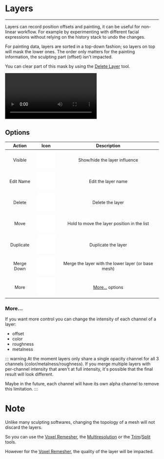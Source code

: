 # Layers

---

Layers can record position offsets and painting, it can be useful for non-linear workflow.
For example by experimenting with different facial expressions without relying on the history stack to undo the changes.

For painting data, layers are sorted in a top-down fashion; so layers on top will mask the lower ones.
The order only matters for the painting information, the sculpting part (offset) isn't impacted.

You can clear part of this mask by using the [Delete Layer](#delete-layer) tool.

![](./videos/layer.mp4)


## Options

| Action       | Icon                             | Description  |
| :---:        | :---:                            | :---:        |
| Visible      | ![](./icons/eye_open.png#icon)   | Show/hide the layer influence |
| Edit Name    | ![](./icons/pencil.png#icon)     | Edit the layer name |
| Delete       | ![](./icons/trash.png#icon)      | Delete the layer |
| Move         | ![](./icons/move.png#icon)       | Hold to move the layer position in the list |
| Duplicate    | ![](./icons/clone.png#icon)      | Duplicate the layer |
| Merge Down   | ![](./icons/merge_down.png#icon) | Merge the layer with the lower layer (or base mesh) |
| More         | ![](./icons/more.png#icon)       | [More...](#more) options |

### More...
If you want more control you can change the intensity of each channel of a layer:
- offset
- color
- roughness
- metalness

::: warning
At the moment layers only share a single opacity channel for all 3 channels (color/metalness/roughness).
If you merge multiple layers with per-channel intensity that aren't at full intensity, it's possible that the final result will look different.

Maybe in the future, each channel will have its own alpha channel to remove this limitation.
:::

# Note
Unlike many sculpting softwares, changing the topology of a mesh will not discard the layers.

So you can use the [Voxel Remesher](topology.md#voxel-remesher), the [Multiresolution](topology.md#multiresolution) or the [Trim](tools.md#trim)/[Split](tools.md#split) tools.

However for the [Voxel Remesher](topology.md#voxel-remesher), the quality of the layer will be impacted.



